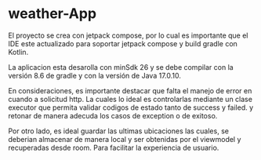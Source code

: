 # weather-App
El proyecto se crea con jetpack compose, por lo cual es importante que el IDE este actualizado para soportar jetpack compose y build gradle con Kotlin.

La aplicacion esta desarolla con minSdk 26 y se debe compilar con la versión 8.6 de gradle y con la versión de Java 17.0.10.

En consideraciones, es importante destacar que falta el manejo de error en cuando a solicitud http. La cuales lo ideal es controlarlas mediante un clase executor que permita validar codigos de estado tanto de success y failed. y retonar de manera adecuda los casos de exception o de exitoso.

Por otro lado, es ideal guardar las ultimas ubicaciones las cuales, se deberian almacenar de manera local y ser obtenidas por el viewmodel y recuperadas desde room. Para facilitar la experiencia de usuario. 
